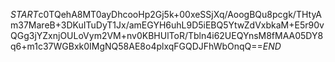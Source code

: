 $START$c0TQehA8MT0ayDhcooHp2Gj5k+00xeSSjXq/AoogBQu8pcgk/THtyAm37MareB+3DKuITuDyT1Jx/amEGYH6uhL9D5iEBQ5YtwZdVxbkaM+E5r90vQGg3jYZxnjOULoVym2VM+nv0KBHUlToR/Tbln4i62UEQYnsM8fMAA05DY8q6+m1c37WGBxk0IMgNQ58AE8o4plxqFGQDJFhWbOnqQ==$END$